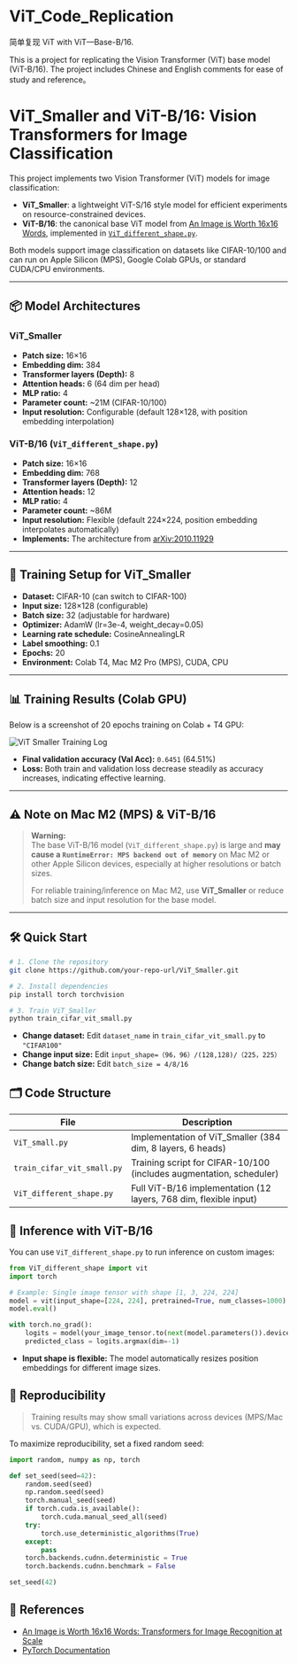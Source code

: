 # ViT_Code_Replication
简单复现
ViT with ViT—Base-B/16. 

This is a project for replicating the Vision Transformer (ViT) base model (ViT-B/16). The project includes Chinese and English comments for ease of study and reference。

# ViT_Smaller and ViT-B/16: Vision Transformers for Image Classification

This project implements two Vision Transformer (ViT) models for image classification:  
- **ViT_Smaller**: a lightweight ViT-S/16 style model for efficient experiments on resource-constrained devices.  
- **ViT-B/16**: the canonical base ViT model from [An Image is Worth 16x16 Words](https://arxiv.org/abs/2010.11929), implemented in [`ViT_different_shape.py`](./ViT_different_shape.py).

Both models support image classification on datasets like CIFAR-10/100 and can run on Apple Silicon (MPS), Google Colab GPUs, or standard CUDA/CPU environments.

---

## 📦 Model Architectures

### ViT_Smaller

- **Patch size:** 16×16  
- **Embedding dim:** 384  
- **Transformer layers (Depth):** 8  
- **Attention heads:** 6 (64 dim per head)  
- **MLP ratio:** 4  
- **Parameter count:** ~21M (CIFAR-10/100)  
- **Input resolution:** Configurable (default 128×128, with position embedding interpolation)

### ViT-B/16 (`ViT_different_shape.py`)

- **Patch size:** 16×16  
- **Embedding dim:** 768  
- **Transformer layers (Depth):** 12  
- **Attention heads:** 12  
- **MLP ratio:** 4  
- **Parameter count:** ~86M  
- **Input resolution:** Flexible (default 224×224, position embedding interpolates automatically)  
- **Implements:** The architecture from [arXiv:2010.11929](https://arxiv.org/abs/2010.11929)

---

## 🚀 Training Setup for ViT_Smaller

- **Dataset:** CIFAR-10 (can switch to CIFAR-100)  
- **Input size:** 128×128 (configurable)  
- **Batch size:** 32 (adjustable for hardware)  
- **Optimizer:** AdamW (lr=3e-4, weight_decay=0.05)  
- **Learning rate schedule:** CosineAnnealingLR  
- **Label smoothing:** 0.1  
- **Epochs:** 20  
- **Environment:** Colab T4, Mac M2 Pro (MPS), CUDA, CPU

---

## 📊 Training Results (Colab GPU)

Below is a screenshot of 20 epochs training on Colab + T4 GPU:

![ViT Smaller Training Log](attachment:image)

- **Final validation accuracy (Val Acc):** `0.6451` (64.51%)
- **Loss:** Both train and validation loss decrease steadily as accuracy increases, indicating effective learning.

---

## ⚠️ Note on Mac M2 (MPS) & ViT-B/16

> **Warning:**  
> The base ViT-B/16 model (`ViT_different_shape.py`) is large and **may cause a `RuntimeError: MPS backend out of memory`** on Mac M2 or other Apple Silicon devices, especially at higher resolutions or batch sizes.  
>  
> For reliable training/inference on Mac M2, use **ViT_Smaller** or reduce batch size and input resolution for the base model.

---

## 🛠️ Quick Start

```bash
# 1. Clone the repository
git clone https://github.com/your-repo-url/ViT_Smaller.git

# 2. Install dependencies
pip install torch torchvision

# 3. Train ViT_Smaller
python train_cifar_vit_small.py
```

- **Change dataset:** Edit `dataset_name` in `train_cifar_vit_small.py` to `"CIFAR100"`
- **Change input size:** Edit `input_shape=（96，96）/(128,128)/（225，225）`
- **Change batch size:** Edit `batch_size = 4/8/16`


## 🗂️ Code Structure

| File                        | Description                                                        |
|-----------------------------|--------------------------------------------------------------------|
| `ViT_small.py`              | Implementation of ViT_Smaller (384 dim, 8 layers, 6 heads)         |
| `train_cifar_vit_small.py`  | Training script for CIFAR-10/100 (includes augmentation, scheduler)|
| `ViT_different_shape.py`    | Full ViT-B/16 implementation (12 layers, 768 dim, flexible input)  |


## 🔎 Inference with ViT-B/16

You can use `ViT_different_shape.py` to run inference on custom images:

```python
from ViT_different_shape import vit
import torch

# Example: Single image tensor with shape [1, 3, 224, 224]
model = vit(input_shape=[224, 224], pretrained=True, num_classes=1000)
model.eval()

with torch.no_grad():
    logits = model(your_image_tensor.to(next(model.parameters()).device))
    predicted_class = logits.argmax(dim=-1)
```
- **Input shape is flexible:** The model automatically resizes position embeddings for different image sizes.


## 🔁 Reproducibility

> Training results may show small variations across devices (MPS/Mac vs. CUDA/GPU), which is expected.

To maximize reproducibility, set a fixed random seed:

```python
import random, numpy as np, torch

def set_seed(seed=42):
    random.seed(seed)
    np.random.seed(seed)
    torch.manual_seed(seed)
    if torch.cuda.is_available():
        torch.cuda.manual_seed_all(seed)
    try:
        torch.use_deterministic_algorithms(True)
    except:
        pass
    torch.backends.cudnn.deterministic = True
    torch.backends.cudnn.benchmark = False

set_seed(42)
```


## 📒 References

- [An Image is Worth 16x16 Words: Transformers for Image Recognition at Scale](https://arxiv.org/abs/2010.11929)
- [PyTorch Documentation](https://pytorch.org/)


